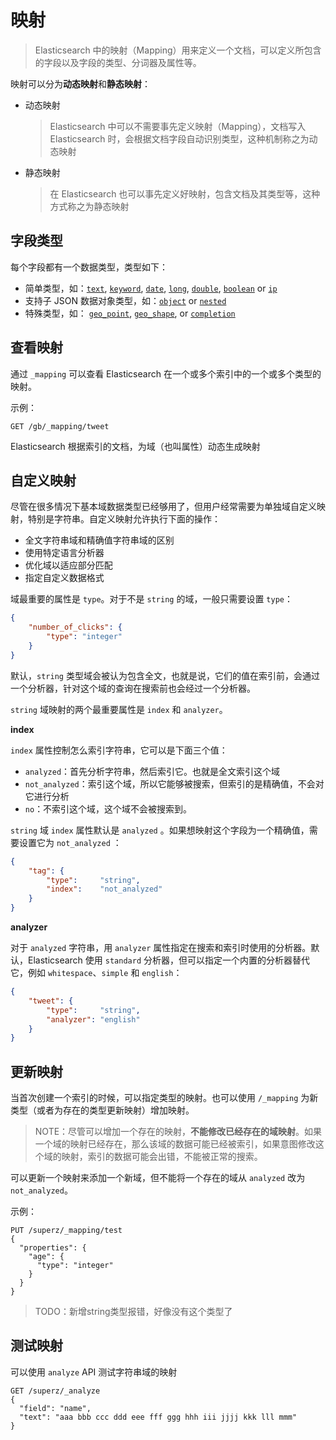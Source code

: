 # 映射

> Elasticsearch 中的映射（Mapping）用来定义一个文档，可以定义所包含的字段以及字段的类型、分词器及属性等。

映射可以分为**动态映射**和**静态映射**：

- 动态映射

  > Elasticsearch 中可以不需要事先定义映射（Mapping），文档写入 Elasticsearch 时，会根据文档字段自动识别类型，这种机制称之为动态映射

- 静态映射

  > 在 Elasticsearch 也可以事先定义好映射，包含文档及其类型等，这种方式称之为静态映射

## 字段类型

每个字段都有一个数据类型，类型如下：

- 简单类型，如：[`text`](https://www.elastic.co/guide/en/elasticsearch/reference/6.3/text.html), [`keyword`](https://www.elastic.co/guide/en/elasticsearch/reference/6.3/keyword.html), [`date`](https://www.elastic.co/guide/en/elasticsearch/reference/6.3/date.html), [`long`](https://www.elastic.co/guide/en/elasticsearch/reference/6.3/number.html), [`double`](https://www.elastic.co/guide/en/elasticsearch/reference/6.3/number.html), [`boolean`](https://www.elastic.co/guide/en/elasticsearch/reference/6.3/boolean.html) or [`ip`](https://www.elastic.co/guide/en/elasticsearch/reference/6.3/ip.html)
- 支持子 JSON 数据对象类型，如：[`object`](https://www.elastic.co/guide/en/elasticsearch/reference/6.3/object.html) or [`nested`](https://www.elastic.co/guide/en/elasticsearch/reference/6.3/nested.html)
- 特殊类型，如： [`geo_point`](https://www.elastic.co/guide/en/elasticsearch/reference/6.3/geo-point.html), [`geo_shape`](https://www.elastic.co/guide/en/elasticsearch/reference/6.3/geo-shape.html), or [`completion`](https://www.elastic.co/guide/en/elasticsearch/reference/6.3/search-suggesters-completion.html)

## 查看映射

通过 `_mapping` 可以查看 Elasticsearch 在一个或多个索引中的一个或多个类型的映射。

示例：

```http
GET /gb/_mapping/tweet
```

Elasticsearch 根据索引的文档，为域（也叫属性）动态生成映射

## 自定义映射

尽管在很多情况下基本域数据类型已经够用了，但用户经常需要为单独域自定义映射，特别是字符串。自定义映射允许执行下面的操作：

- 全文字符串域和精确值字符串域的区别
- 使用特定语言分析器
- 优化域以适应部分匹配
- 指定自定义数据格式

域最重要的属性是 `type`。对于不是 `string` 的域，一般只需要设置 `type`：

```json
{
    "number_of_clicks": {
        "type": "integer"
    }
}
```

默认，`string` 类型域会被认为包含全文，也就是说，它们的值在索引前，会通过一个分析器，针对这个域的查询在搜索前也会经过一个分析器。

`string` 域映射的两个最重要属性是 `index` 和 `analyzer`。

**index**

`index` 属性控制怎么索引字符串，它可以是下面三个值：

- `analyzed`：首先分析字符串，然后索引它。也就是全文索引这个域
- `not_analyzed`：索引这个域，所以它能够被搜索，但索引的是精确值，不会对它进行分析
- `no`：不索引这个域，这个域不会被搜索到。

`string` 域 `index` 属性默认是 `analyzed` 。如果想映射这个字段为一个精确值，需要设置它为 `not_analyzed` ：

```json
{
    "tag": {
        "type":     "string",
        "index":    "not_analyzed"
    }
}
```

**analyzer**

对于 `analyzed` 字符串，用 `analyzer` 属性指定在搜索和索引时使用的分析器。默认，Elasticsearch 使用 `standard` 分析器，但可以指定一个内置的分析器替代它，例如 `whitespace`、`simple` 和 `english`：

```json
{
    "tweet": {
        "type":     "string",
        "analyzer": "english"
    }
}
```

## 更新映射

当首次创建一个索引的时候，可以指定类型的映射。也可以使用 `/_mapping` 为新类型（或者为存在的类型更新映射）增加映射。

> NOTE：尽管可以增加一个存在的映射，**不能修改已经存在的域映射**。如果一个域的映射已经存在，那么该域的数据可能已经被索引，如果意图修改这个域的映射，索引的数据可能会出错，不能被正常的搜索。

可以更新一个映射来添加一个新域，但不能将一个存在的域从 `analyzed` 改为 `not_analyzed`。

示例：

```http
PUT /superz/_mapping/test
{
  "properties": {
    "age": {
      "type": "integer"
    }
  }
}
```

> TODO：新增string类型报错，好像没有这个类型了

## 测试映射

可以使用 `analyze` API 测试字符串域的映射

```http
GET /superz/_analyze
{
  "field": "name",
  "text": "aaa bbb ccc ddd eee fff ggg hhh iii jjjj kkk lll mmm"
}
```

